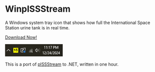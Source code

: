 # WinpISSStream

A Windows system tray icon that shows how full the International Space Station urine tank is in real time.

[Download Now!](https://github.com/grantshandy/WinpISSStream/releases/download/v1.0/WinpISSStream.exe)

![screenshot](./screenshot.png)

This is a port of [pISSStream](https://github.com/Jaennaet/pISSStream) to .NET, written in one hour.
